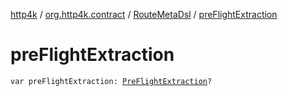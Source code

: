 [http4k](../../index.md) / [org.http4k.contract](../index.md) / [RouteMetaDsl](index.md) / [preFlightExtraction](./pre-flight-extraction.md)

# preFlightExtraction

`var preFlightExtraction: `[`PreFlightExtraction`](../-pre-flight-extraction/index.md)`?`